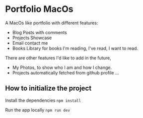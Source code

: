 # Portfolio MacOs

A MacOs like portfolio with different features:
- Blog Posts with comments
- Projects Showcase
- Email contact me
- Books Library for books I'm reading, I've read, I want to read.

There are other features I'd like to add in the future, 

- My Photos, to show who I am and how I change.
- Projects automatically fetched from github profile
...


## How to initialize the project

Install the dependencies
```npm install```

Run the app locally
```npm run dev```
